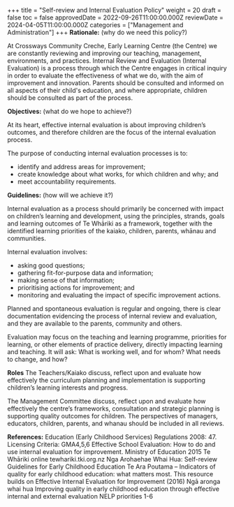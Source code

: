 +++
title = "Self-review and Internal Evaluation Policy"
weight = 20
draft = false
toc = false
approvedDate = 2022-09-26T11:00:00.000Z
reviewDate = 2024-04-05T11:00:00.000Z
categories = ["Management and Administration"]
+++
**Rationale:** (why do we need this policy?)

At Crossways Community Creche, Early Learning Centre (the Centre) we are constantly reviewing and improving our teaching, management, environments, and practices. Internal Review and Evaluation (Internal Evaluation) is a process through which the Centre engages in critical inquiry in order to evaluate the effectiveness of what we do, with the aim of improvement and innovation. Parents should be consulted and informed on all aspects of their child's education, and where appropriate, children should be consulted as part of the process.  

**Objectives:** (what do we hope to achieve?)

At its heart, effective internal evaluation is about improving children’s outcomes, and therefore children are the focus of the internal evaluation process. 

The purpose of conducting internal evaluation processes is to:

* identify and address areas for improvement;
* create knowledge about what works, for which children and why; and 
* meet accountability requirements.

**Guidelines:** (how will we achieve it?)

Internal evaluation as a process should primarily be concerned with impact on children’s learning and development, using the principles, strands, goals and learning outcomes of Te Whāriki as a framework, together with the identified learning priorities of the kaiako, children, parents, whānau and communities. 

Internal evaluation involves:

* asking good questions;
* gathering fit-for-purpose data and information;
* making sense of that information;
* prioritising actions for improvement; and
* monitoring and evaluating the impact of specific improvement actions.

Planned and spontaneous evaluation is regular and ongoing, there is clear documentation evidencing the process of internal review and evaluation, and they are available to the parents, community and others.  

Evaluation may focus on the teaching and learning programme, priorities for learning, or other elements of practice delivery, directly impacting learning and teaching. It will ask: What is working well, and for whom? What needs to change, and how?

**Roles**
The Teachers/Kaiako discuss, reflect upon and evaluate how effectively the curriculum planning and implementation is supporting children’s learning interests and progress.

The Management Committee discuss, reflect upon and evaluate how effectively the centre’s frameworks, consultation and strategic planning is supporting quality outcomes for children.
The perspectives of managers, educators, children, parents, and whanau should be included in all reviews. 

**References:**
Education (Early Childhood Services) Regulations 2008: 47. Licensing Criteria: GMA4,5,6
Effective School Evaluation: How to do and use internal evaluation for improvement. Ministry of Education 2015
Te Whāriki online tewhariki.tki.org.nz
Nga Arohaehae Whai Hua: Self-review Guidelines for Early Childhood Education
Te Ara Poutama – Indicators of quality for early childhood education: what matters most. This resource builds on Effective Internal Evaluation for Improvement (2016)
Ngā aronga whai hua Improving quality in early childhood education through effective internal and external evaluation
NELP priorities 1-6